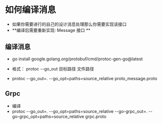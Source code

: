 # 如何编译消息
- 如果你需要进行的自己的设计消息处理那么你需要实现该接口
- **编译后需要重新实现: Message 接口 **

## 编译消息
- go install google.golang.org/protobuf/cmd/protoc-gen-go@latest

-  格式： protoc --go_out 目标路径 文件路径
- protoc --go_out=. --go_opt=paths=source_relative proto_message.proto



## Grpc
- 编译
- protoc --go_out=. --go_opt=paths=source_relative  --go-grpc_out=. --go-grpc_opt=paths=source_relative grpc.proto